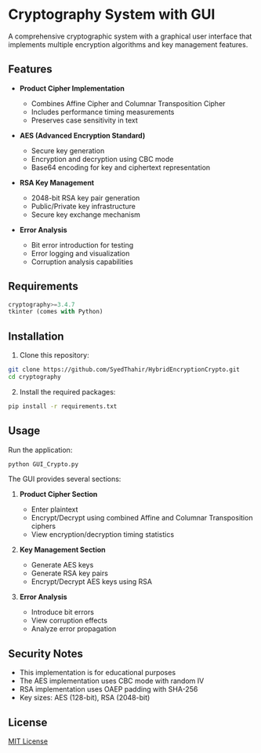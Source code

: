 # Cryptography System with GUI

A comprehensive cryptographic system with a graphical user interface that implements multiple encryption algorithms and key management features.

## Features

- **Product Cipher Implementation**
  - Combines Affine Cipher and Columnar Transposition Cipher
  - Includes performance timing measurements
  - Preserves case sensitivity in text

- **AES (Advanced Encryption Standard)**
  - Secure key generation
  - Encryption and decryption using CBC mode
  - Base64 encoding for key and ciphertext representation

- **RSA Key Management**
  - 2048-bit RSA key pair generation
  - Public/Private key infrastructure
  - Secure key exchange mechanism

- **Error Analysis**
  - Bit error introduction for testing
  - Error logging and visualization
  - Corruption analysis capabilities

## Requirements

```python
cryptography>=3.4.7
tkinter (comes with Python)
```

## Installation

1. Clone this repository:
```bash
git clone https://github.com/SyedThahir/HybridEncryptionCrypto.git
cd cryptography
```

2. Install the required packages:
```bash
pip install -r requirements.txt
```

## Usage

Run the application:
```bash
python GUI_Crypto.py
```

The GUI provides several sections:

1. **Product Cipher Section**
   - Enter plaintext
   - Encrypt/Decrypt using combined Affine and Columnar Transposition ciphers
   - View encryption/decryption timing statistics

2. **Key Management Section**
   - Generate AES keys
   - Generate RSA key pairs
   - Encrypt/Decrypt AES keys using RSA

3. **Error Analysis**
   - Introduce bit errors
   - View corruption effects
   - Analyze error propagation

## Security Notes

- This implementation is for educational purposes
- The AES implementation uses CBC mode with random IV
- RSA implementation uses OAEP padding with SHA-256
- Key sizes: AES (128-bit), RSA (2048-bit)

## License

[MIT License](LICENSE) 
